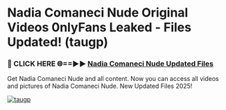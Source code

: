 # Nadia Comaneci Nude Original Videos 0nlyFans Leaked - Files Updated! (taugp)

<h3>🔴 CLICK HERE 🌐==►► <a href="https://tinyurl.com/52m3yx9h" rel="nofollow">Nadia Comaneci Nude Updated Files</a></h3>

Get Nadia Comaneci Nude and all content. Now you can access all videos and pictures of Nadia Comaneci Nude. New Updated Files 2025!

[![taugp](https://i.imgur.com/TnHtlc8.gif)](https://tinyurl.com/52m3yx9h)
